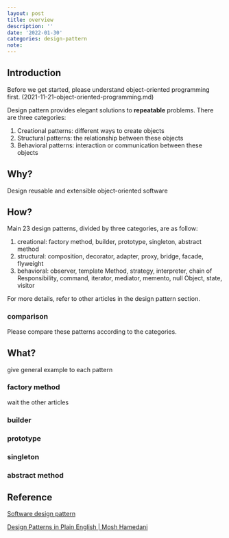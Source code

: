 ```yaml
---
layout: post
title: overview
description: ''
date: '2022-01-30'
categories: design-pattern
note:
---
```


## Introduction

Before we get started, please understand object-oriented programming first. (2021-11-21-object-oriented-programming.md)

Design pattern provides elegant solutions to **repeatable** problems. There are three categories:

1. Creational patterns: different ways to create objects
2. Structural patterns: the relationship between these objects
3. Behavioral patterns: interaction or communication between these objects

## Why?

Design reusable and extensible object-oriented software

## How?

Main 23 design patterns, divided by three categories, are as follow:

1. creational: factory method, builder, prototype, singleton, abstract method
2. structural: composition, decorator, adapter, proxy, bridge, facade, flyweight
3. behavioral: observer, template Method, strategy, interpreter, chain of Responsibility, command, iterator, mediator, memento, null Object, state, visitor

For more details, refer to other articles in the design pattern section.

### comparison

Please compare these patterns according to the categories.

## What?

give general example to each pattern

### factory method

wait the other articles

### builder

### prototype

### singleton

### abstract method

## Reference

[Software design pattern](https://en.wikipedia.org/wiki/Software_design_pattern)

[Design Patterns in Plain English | Mosh Hamedani](https://www.youtube.com/watch?v=NU_1StN5Tkk)
